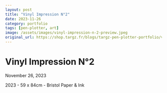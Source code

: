 ```yaml
---
layout: post
title: "Vinyl Impression N°2"
date: 2023-11-26
category: portfolio
tags: [pen-plotter, art]
image: /assets/images/vinyl-impression-n-2-preview.jpeg
original_url: https://shop.targz.fr/blogs/targz-pen-plotter-portfolio/vinyl-impression-n-2
---
```



# Vinyl Impression N°2
November 26, 2023

2023 - 59 x 84cm - Bristol Paper & Ink
